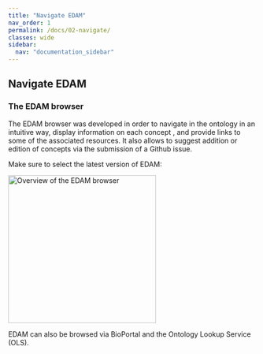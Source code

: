 ```yaml
---
title: "Navigate EDAM"
nav_order: 1
permalink: /docs/02-navigate/
classes: wide
sidebar:
  nav: "documentation_sidebar"
---
```

## Navigate EDAM

### The EDAM browser

The EDAM browser was developed in order to navigate in the ontology in an intuitive way, display information on each concept , and provide links to some of the associated resources. It also allows to suggest addition or edition of concepts via the submission of a Github issue.  

Make sure to select the latest version of EDAM:


<div style="display: flex; align-items: center; gap: 1em; margin-bottom: 1em;">
  <img src="{{ '/assets/images/EDAM_browser.png' | relative_url }}" alt="Overview of the EDAM browser" style="width: 300px; height: auto;">
  <h2 style="margin: 0;"></h2>
</div>

EDAM can also be browsed via BioPortal and the Ontology Lookup Service (OLS).
